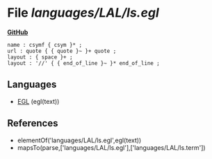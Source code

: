 # File _languages/LAL/ls.egl_
**[GitHub](https://github.com/softlang/yas/blob/master/languages/LAL/ls.egl)**
```
name : csymf { csym }* ;
url : quote { { quote }~ }+ quote ;
layout : { space }+ ;
layout : '//' { { end_of_line }~ }* end_of_line ;
```

## Languages
* [EGL](../languages/EGL.md) (egl(text))

## References
* elementOf('languages/LAL/ls.egl',egl(text))
* mapsTo(parse,['languages/LAL/ls.egl'],['languages/LAL/ls.term'])
